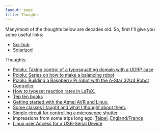 ```yaml
---
layout: page
title: Thoughts
---
```


Many/most of the thoughts below are decades old.
So, first I'll give you some useful links:

* [Sci-hub](https://sci-hub.se/)
* [Solarized](https://ethanschoonover.com/solarized/)

Thoughts:

* [Pololu: Taking control of a typosquatting domain with a UDRP case](https://www.pololu.com/blog/924/taking-control-of-a-typosquatting-domain-with-a-udrp-case)
* [Pololu: Series on how to make a balancing robot](https://www.pololu.com/blog/662/how-to-make-a-balboa-robot-balance-part-1-selecting-mechanical-parts)
* [Pololu: Building a Raspberry Pi robot with the A-Star 32U4 Robot Controller](https://www.pololu.com/blog/577/building-a-raspberry-pi-robot-with-the-a-star-32u4-robot-controller)
* [How to typeset reaction rates in LaTeX.](rates)
* [Tep ten books](books)
* [Getting started with the Atmel AVR and Linux.](avrlinux)
* [Some classes I taught and what I thought about them.](classes)
* [Simple circuit for controlling a microscope shutter](shutter)
* Impressions from some trips long ago: [Taipei](taipei), [England/France](englandfrance)
* [Linux user Access for a USB-Serial Device](usb-serial)
